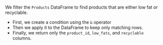 We filter the `Products` DataFrame to find products that are either low fat or recyclable.  
- First, we create a condition using the `&` operator   
- Then we apply it to the DataFrame to keep only matching rows.  
- Finally, we return only the `product_id`, `low_fats`, and `recyclable` columns.
